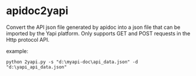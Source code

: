 # apidoc2yapi
Convert the API json file generated by apidoc into a json file that can be imported by the Yapi platform.
Only supports GET and POST requests in the Http protocol API.

example:
    
    python 2yapi.py -s "d:\myapi-doc\api_data.json" -d "d:\yapi_api_data.json"
